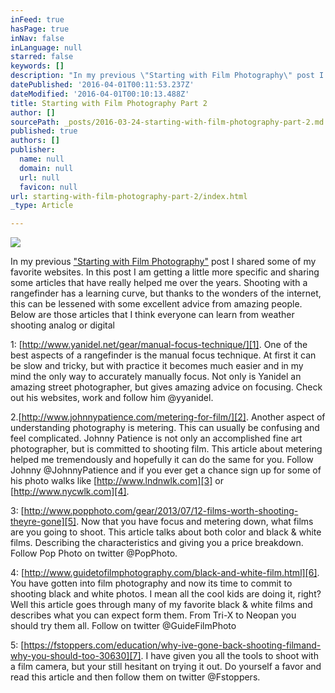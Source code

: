 ```yaml
---
inFeed: true
hasPage: true
inNav: false
inLanguage: null
starred: false
keywords: []
description: "In my previous \"Starting with Film Photography\" post I shared some of my favorite websites. In this post I am getting a little more specific and sharing some articles that have really helped me over the years. Shooting with a rangefinder has a learning curve, but thanks to the wonders of the internet, this can be lessened with some excellent advice from amazing people. Below are those articles that I think everyone can learn from weather shooting analog or digital\_"
datePublished: '2016-04-01T00:11:53.237Z'
dateModified: '2016-04-01T00:10:13.488Z'
title: Starting with Film Photography Part 2
author: []
sourcePath: _posts/2016-03-24-starting-with-film-photography-part-2.md
published: true
authors: []
publisher:
  name: null
  domain: null
  url: null
  favicon: null
url: starting-with-film-photography-part-2/index.html
_type: Article

---
```

![](https://the-grid-user-content.s3-us-west-2.amazonaws.com/1db9ea6f-2c1b-43ae-94df-02b9b988fcbb.jpg)

In my previous ["Starting with Film Photography"][0] post I shared some of my favorite websites. In this post I am getting a little more specific and sharing some articles that have really helped me over the years. Shooting with a rangefinder has a learning curve, but thanks to the wonders of the internet, this can be lessened with some excellent advice from amazing people. Below are those articles that I think everyone can learn from weather shooting analog or digital 

1: [http://www.yanidel.net/gear/manual-focus-technique/][1]. One of the best aspects of a rangefinder is the manual focus technique. At first it can be slow and tricky, but with practice it becomes much easier and in my mind the only way to accurately manually focus. Not only is Yanidel an amazing street photographer, but gives amazing advice on focusing. Check out his websites, work and follow him @yyanidel.

2\.[http://www.johnnypatience.com/metering-for-film/][2]. Another aspect of understanding photography is metering. This can usually be confusing and feel complicated. Johnny Patience is not only an accomplished fine art photographer, but is committed to shooting film. This article about metering helped me tremendously and hopefully it can do the same for you. Follow Johnny @JohnnyPatience and if you ever get a chance sign up for some of his photo walks like [http://www.lndnwlk.com][3] or  [http://www.nycwlk.com][4].

3: [http://www.popphoto.com/gear/2013/07/12-films-worth-shooting-theyre-gone][5]. Now that you have focus and metering down, what films are you going to shoot. This article talks about both color and black & white films. Describing the characteristics and giving you a price breakdown. Follow Pop Photo on twitter @PopPhoto.

4: [http://www.guidetofilmphotography.com/black-and-white-film.html][6]. You have gotten into film photography and now its time to commit to shooting black and white photos. I mean all the cool kids are doing it, right? Well this article goes through many of my favorite black & white films and describes what you can expect form them. From Tri-X to Neopan you should try them all. Follow on twitter @GuideFilmPhoto

5: [https://fstoppers.com/education/why-ive-gone-back-shooting-filmand-why-you-should-too-30630][7]. I have given you all the tools to shoot with a film camera, but your still hesitant on trying it out. Do yourself a favor and read this article and then follow them on twitter @Fstoppers. 

[0]: http://theleicastreet.com/film-photography/
[1]: http://www.yanidel.net/gear/manual-focus-technique/
[2]: http://www.johnnypatience.com/metering-for-film/
[3]: http://www.lndnwlk.com/
[4]: http://www.nycwlk.com/
[5]: http://www.popphoto.com/gear/2013/07/12-films-worth-shooting-theyre-gone
[6]: http://www.guidetofilmphotography.com/black-and-white-film.html
[7]: https://fstoppers.com/education/why-ive-gone-back-shooting-filmand-why-you-should-too-30630